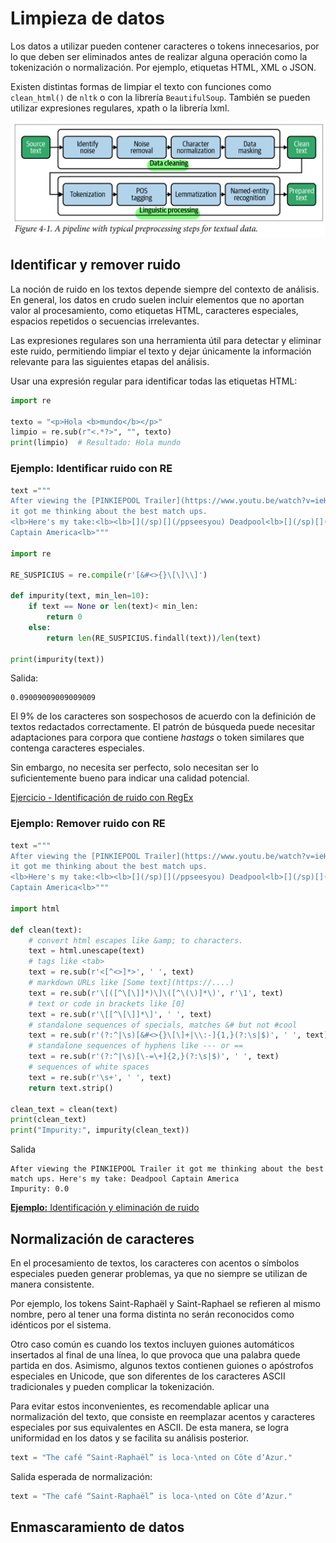 # Limpieza de datos

Los datos a utilizar pueden contener caracteres o tokens innecesarios, por lo que deben ser eliminados antes de realizar alguna operación como la tokenización o normalización. Por ejemplo, etiquetas HTML, XML o JSON. 

Existen distintas formas de limpiar el texto con funciones como `clean_html()` de `nltk` o con la librería `BeautifulSoup`. También se pueden utilizar expresiones regulares, xpath o la librería lxml.

![Limpieza de datos](./data_cleaning.png)

## Identificar y remover ruido

La noción de ruido en los textos depende siempre del contexto de análisis. En general, los datos en crudo suelen incluir elementos que no aportan valor al procesamiento, como etiquetas HTML, caracteres especiales, espacios repetidos o secuencias irrelevantes.

Las expresiones regulares son una herramienta útil para detectar y eliminar este ruido, permitiendo limpiar el texto y dejar únicamente la información relevante para las siguientes etapas del análisis.

Usar una expresión regular para identificar todas las etiquetas HTML:

```python
import re

texto = "<p>Hola <b>mundo</b></p>"
limpio = re.sub(r"<.*?>", "", texto)
print(limpio)  # Resultado: Hola mundo
```

### Ejemplo: Identificar ruido con RE

```python
text ="""
After viewing the [PINKIEPOOL Trailer](https://www.youtu.be/watch?v=ieHRoHUg)
it got me thinking about the best match ups.
<lb>Here's my take:<lb><lb>[](/sp)[](/ppseesyou) Deadpool<lb>[](/sp)[](/ajsly)
Captain America<lb>"""

import re

RE_SUSPICIUS = re.compile(r'[&#<>{}\[\]\\]')

def impurity(text, min_len=10):
    if text == None or len(text)< min_len:
        return 0
    else:
        return len(RE_SUSPICIUS.findall(text))/len(text)
    
print(impurity(text))
```

Salida:
```text
0.09009009009009009
```

El 9% de los caracteres son sospechosos de acuerdo con la definición de textos redactados correctamente. El patrón de búsqueda puede necesitar adaptaciones para corpora que contiene _hastags_ o token similares que contenga caracteres especiales.

Sin embargo, no necesita ser perfecto, solo necesitan ser lo suficientemente bueno para indicar una calidad potencial.

[Ejercicio - Identificación de ruido con RegEx]()

### Ejemplo: Remover ruido con RE

```python
text ="""
After viewing the [PINKIEPOOL Trailer](https://www.youtu.be/watch?v=ieHRoHUg)
it got me thinking about the best match ups.
<lb>Here's my take:<lb><lb>[](/sp)[](/ppseesyou) Deadpool<lb>[](/sp)[](/ajsly)
Captain America<lb>"""

import html

def clean(text):
    # convert html escapes like &amp; to characters.
    text = html.unescape(text)
    # tags like <tab>
    text = re.sub(r'<[^<>]*>', ' ', text)
    # markdown URLs like [Some text](https://....)
    text = re.sub(r'\[([^\[\]]*)\]\([^\(\)]*\)', r'\1', text)
    # text or code in brackets like [0]
    text = re.sub(r'\[[^\[\]]*\]', ' ', text)
    # standalone sequences of specials, matches &# but not #cool
    text = re.sub(r'(?:^|\s)[&#<>{}\[\]+|\\:-]{1,}(?:\s|$)', ' ', text)
    # standalone sequences of hyphens like --- or ==
    text = re.sub(r'(?:^|\s)[\-=\+]{2,}(?:\s|$)', ' ', text)
    # sequences of white spaces
    text = re.sub(r'\s+', ' ', text)
    return text.strip()

clean_text = clean(text)
print(clean_text)
print("Impurity:", impurity(clean_text))
```

Salida

```text
After viewing the PINKIEPOOL Trailer it got me thinking about the best match ups. Here's my take: Deadpool Captain America
Impurity: 0.0
```

[**Ejemplo:** Identificación y eliminación de ruido](./code/identify_remove_noise_regex.ipynb)

## Normalización de caracteres

En el procesamiento de textos, los caracteres con acentos o símbolos especiales pueden generar problemas, ya que no siempre se utilizan de manera consistente.

Por ejemplo, los tokens Saint-Raphaël y Saint-Raphael se refieren al mismo nombre, pero al tener una forma distinta no serán reconocidos como idénticos por el sistema.

Otro caso común es cuando los textos incluyen guiones automáticos insertados al final de una línea, lo que provoca que una palabra quede partida en dos. Asimismo, algunos textos contienen guiones o apóstrofos especiales en Unicode, que son diferentes de los caracteres ASCII tradicionales y pueden complicar la tokenización.

Para evitar estos inconvenientes, es recomendable aplicar una normalización del texto, que consiste en reemplazar acentos y caracteres especiales por sus equivalentes en ASCII. De esta manera, se logra uniformidad en los datos y se facilita su análisis posterior.

```python
text = "The café “Saint-Raphaël” is loca-\nted on Côte dʼAzur."
```
Salida esperada de normalización:
```python
text = "The café “Saint-Raphaël” is loca-\nted on Côte dʼAzur."
```





## Enmascaramiento de datos